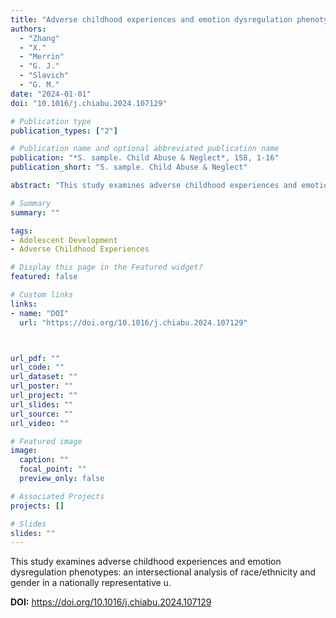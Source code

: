 ```yaml
---
title: "Adverse childhood experiences and emotion dysregulation phenotypes: An intersectional analysis of race/ethnicity and gender in a nationally representative U"
authors:
  - "Zhang"
  - "X."
  - "Merrin"
  - "G. J."
  - "Slavich"
  - "G. M."
date: "2024-01-01"
doi: "10.1016/j.chiabu.2024.107129"

# Publication type
publication_types: ["2"]

# Publication name and optional abbreviated publication name
publication: "*S. sample. Child Abuse & Neglect*, 158, 1-16"
publication_short: "S. sample. Child Abuse & Neglect"

abstract: "This study examines adverse childhood experiences and emotion dysregulation phenotypes: an intersectional analysis of race/ethnicity and gender in a nationally representative u."

# Summary
summary: ""

tags:
- Adolescent Development
- Adverse Childhood Experiences

# Display this page in the Featured widget?
featured: false

# Custom links
links:
- name: "DOI"
  url: "https://doi.org/10.1016/j.chiabu.2024.107129"



url_pdf: ""
url_code: ""
url_dataset: ""
url_poster: ""
url_project: ""
url_slides: ""
url_source: ""
url_video: ""

# Featured image
image:
  caption: ""
  focal_point: ""
  preview_only: false

# Associated Projects
projects: []

# Slides
slides: ""
---
```


This study examines adverse childhood experiences and emotion dysregulation phenotypes: an intersectional analysis of race/ethnicity and gender in a nationally representative u.



**DOI:** https://doi.org/10.1016/j.chiabu.2024.107129

